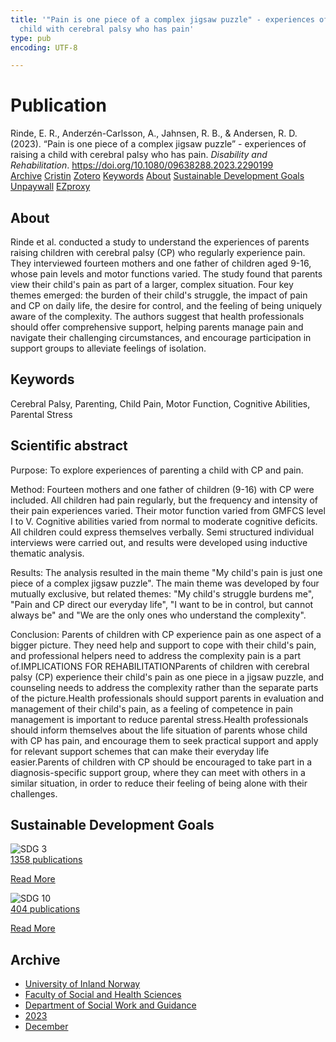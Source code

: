 ```yaml
---
title: '"Pain is one piece of a complex jigsaw puzzle" - experiences of raising a
  child with cerebral palsy who has pain'
type: pub
encoding: UTF-8

---
```

<h1>Publication</h1>
<article id="csl-bib-container-852ILHSZ" class="csl-bib-container">
  <div class="csl-bib-body"> <div class="csl-entry">Rinde, E. R., Anderzén-Carlsson, A., Jahnsen, R. B., &#38; Andersen, R. D. (2023). “Pain is one piece of a complex jigsaw puzzle” - experiences of raising a child with cerebral palsy who has pain. <i>Disability and Rehabilitation</i>. <a href="https://doi.org/10.1080/09638288.2023.2290199">https://doi.org/10.1080/09638288.2023.2290199</a></div> </div>
  <div class="csl-bib-buttons">
    <a href="#taxonomy-article-852ILHSZ" alt="archive" class="csl-bib-button">Archive</a>
    <a href="https://app.cristin.no/results/show.jsf?id=2212146" alt="Cristin" class="csl-bib-button">Cristin</a>
    <a href="http://zotero.org/groups/5881554/items/852ILHSZ" alt="Zotero" class="csl-bib-button">Zotero</a>
    <a href="#keywords-article-852ILHSZ" alt="keywords" class="csl-bib-button">Keywords</a>
    <a href="#about-article-852ILHSZ" alt="about_pub" class="csl-bib-button">About</a>
    <a href="#sdg-article-852ILHSZ" alt="sdg" class="csl-bib-button">Sustainable Development Goals</a>
    <a href="https://www.tandfonline.com/doi/pdf/10.1080/09638288.2023.2290199?needAccess=true" alt="Unpaywall" class="csl-bib-button">Unpaywall</a>
    <a href="https://www.tandfonline.com/doi/pdf/10.1080/09638288.2023.2290199?needAccess=true" alt="EZproxy" class="csl-bib-button">EZproxy</a>
  </div>
  <div id="csl-bib-meta-container-852ILHSZ"></div>
</article>
<div id="csl-bib-meta-852ILHSZ" class="csl-bib-meta">
  <article id="about-article-852ILHSZ" class="about_pub-article">
    <h1>About</h1>
    Rinde et al. conducted a study to understand the experiences of parents raising children with cerebral palsy (CP) who regularly experience pain. They interviewed fourteen mothers and one father of children aged 9-16, whose pain levels and motor functions varied. The study found that parents view their child's pain as part of a larger, complex situation. Four key themes emerged: the burden of their child's struggle, the impact of pain and CP on daily life, the desire for control, and the feeling of being uniquely aware of the complexity. The authors suggest that health professionals should offer comprehensive support, helping parents manage pain and navigate their challenging circumstances, and encourage participation in support groups to alleviate feelings of isolation.
  </article>
  <article id="keywords-article-852ILHSZ" class="keywords-article">
    <h1>Keywords</h1>
    Cerebral Palsy, Parenting, Child Pain, Motor Function, Cognitive Abilities, Parental Stress
  </article>
  <article id="abstract-article-852ILHSZ" class="abstract-article">
    <h1>Scientific abstract</h1>
    Purpose: To explore experiences of parenting a child with CP and pain. 
 
Method: Fourteen mothers and one father of children (9-16) with CP were included. All children had pain regularly, but the frequency and intensity of their pain experiences varied. Their motor function varied from GMFCS level I to V. Cognitive abilities varied from normal to moderate cognitive deficits. All children could express themselves verbally. Semi structured individual interviews were carried out, and results were developed using inductive thematic analysis. 
 
Results: The analysis resulted in the main theme "My child's pain is just one piece of a complex jigsaw puzzle". The main theme was developed by four mutually exclusive, but related themes: "My child's struggle burdens me", "Pain and CP direct our everyday life", "I want to be in control, but cannot always be" and "We are the only ones who understand the complexity". 
 
Conclusion: Parents of children with CP experience pain as one aspect of a bigger picture. They need help and support to cope with their child's pain, and professional helpers need to address the complexity pain is a part of.IMPLICATIONS FOR REHABILITATIONParents of children with cerebral palsy (CP) experience their child's pain as one piece in a jigsaw puzzle, and counseling needs to address the complexity rather than the separate parts of the picture.Health professionals should support parents in evaluation and management of their child's pain, as a feeling of competence in pain management is important to reduce parental stress.Health professionals should inform themselves about the life situation of parents whose child with CP has pain, and encourage them to seek practical support and apply for relevant support schemes that can make their everyday life easier.Parents of children with CP should be encouraged to take part in a diagnosis-specific support group, where they can meet with others in a similar situation, in order to reduce their feeling of being alone with their challenges.
  </article>
  <article id="sdg-article-852ILHSZ" class="sdg-article">
    <h1>Sustainable Development Goals</h1>
    <div class="sdg-container"><div id="sdg3" class="sdg">
        <img src="{{< params subfolder >}}images/sdg/sdg03_en.png" class="image" alt="SDG 3">
        <div class="sdg-overlay">
          <a href="{{< params subfolder >}}en/archive/?sdg=3#archive" class="sdg-publication-count"><span>1358</span> publications</a>
          <p><a href="https://sdgs.un.org/goals/goal3" class="sdg-read-more">Read More</a></p>
        </div>
      </div> <div id="sdg10" class="sdg">
        <img src="{{< params subfolder >}}images/sdg/sdg10_en.png" class="image" alt="SDG 10">
        <div class="sdg-overlay">
          <a href="{{< params subfolder >}}en/archive/?sdg=10#archive" class="sdg-publication-count"><span>404</span> publications</a>
          <p><a href="https://sdgs.un.org/goals/goal10" class="sdg-read-more">Read More</a></p>
        </div>
      </div></div>
  </article>
  <article id="taxonomy-article-852ILHSZ" class="taxonomy-article">
    <h1>Archive</h1>
    <ul>
      <li><a href="{{< params subfolder >}}en/archive/?key=3DCRN523">University of Inland Norway</a></li>
      <li><a href="{{< params subfolder >}}en/archive/?key=IDKFS3MX">Faculty of Social and Health Sciences</a></li>
      <li><a href="{{< params subfolder >}}en/archive/?key=CU4VFGCV">Department of Social Work and Guidance</a></li>
      <li><a href="{{< params subfolder >}}en/archive/?key=A9PHNY6J">2023</a></li>
      <li><a href="{{< params subfolder >}}en/archive/?key=QW3A7DLR">December</a></li>
    </ul>
  </article>
</div>
